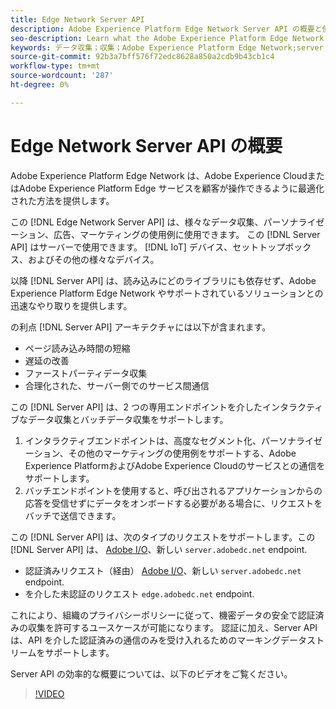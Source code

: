 ```yaml
---
title: Edge Network Server API
description: Adobe Experience Platform Edge Network Server API の概要と使用方法について説明します。
seo-description: Learn what the Adobe Experience Platform Edge Network Server API is and how you can use it.
keywords: データ収集；収集；Adobe Experience Platform Edge Network;server api;
source-git-commit: 92b3a7bff576f72edc8628a850a2cdb9b43cb1c4
workflow-type: tm+mt
source-wordcount: '287'
ht-degree: 0%

---
```



# Edge Network Server API の概要

Adobe Experience Platform Edge Network は、Adobe Experience CloudまたはAdobe Experience Platform Edge サービスを顧客が操作できるように最適化された方法を提供します。

この [!DNL Edge Network Server API] は、様々なデータ収集、パーソナライゼーション、広告、マーケティングの使用例に使用できます。 この [!DNL Server API] はサーバーで使用できます。 [!DNL IoT] デバイス、セットトップボックス、およびその他の様々なデバイス。

以降 [!DNL Server API] は、読み込みにどのライブラリにも依存せず、Adobe Experience Platform Edge Network やサポートされているソリューションとの迅速なやり取りを提供します。

の利点 [!DNL Server API] アーキテクチャには以下が含まれます。

* ページ読み込み時間の短縮
* 遅延の改善
* ファーストパーティデータ収集
* 合理化された、サーバー側でのサービス間通信

この [!DNL Server API] は、2 つの専用エンドポイントを介したインタラクティブなデータ収集とバッチデータ収集をサポートします。

1. インタラクティブエンドポイントは、高度なセグメント化、パーソナライゼーション、その他のマーケティングの使用例をサポートする、Adobe Experience PlatformおよびAdobe Experience Cloudのサービスとの通信をサポートします。
2. バッチエンドポイントを使用すると、呼び出されるアプリケーションからの応答を受信せずにデータをオンボードする必要がある場合に、リクエストをバッチで送信できます。

この [!DNL Server API] は、次のタイプのリクエストをサポートします。この [!DNL Server API] は、 [Adobe I/O](https://developer.adobe.com/)、新しい `server.adobedc.net` endpoint.

* 認証済みリクエスト（経由） [Adobe I/O](https://developer.adobe.com/)、新しい `server.adobedc.net` endpoint.
* を介した未認証のリクエスト `edge.adobedc.net` endpoint.

これにより、組織のプライバシーポリシーに従って、機密データの安全で認証済みの収集を許可するユースケースが可能になります。 認証に加え、Server API は、API を介した認証済みの通信のみを受け入れるためのマーキングデータストリームをサポートします。

Server API の効率的な概要については、以下のビデオをご覧ください。

>[!VIDEO](https://video.tv.adobe.com/v/341448/)